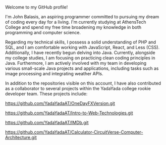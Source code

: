 Welcome to my GitHub profile!

I'm John Balasis, an aspiring programmer committed to pursuing my dream of coding every day for a living. I'm currently studying at AthensTech College and spend my free time broadening my knowledge in both programming and computer science.

  Regarding my technical skills, I possess a solid understanding of PHP and SQL, and I am comfortable working with JavaScript, React, and Less (CSS). Additionally, I have recently begun delving into Java. Currently, alongside my college studies, I am focusing on practicing clean coding principles in Java. Furthermore, I am actively involved with my team in developing various small-scale Java projects and applications, including tasks such as image processing and integrating weather APIs.

  In addition to the repositories visible on this account, I have also contributed as a collaborator to several projects within the YadaYada college rookie developer team. These projects include:

https://github.com/YadaYadaAT/OneDayFXVersion.git
  
https://github.com/YadaYadaAT/Intro-to-Web-Technologies.git

https://github.com/YadaYadaAT/IMDb.git

https://github.com/YadaYadaAT/Calculator-CircuitVerse-Computer-Architecture.git
